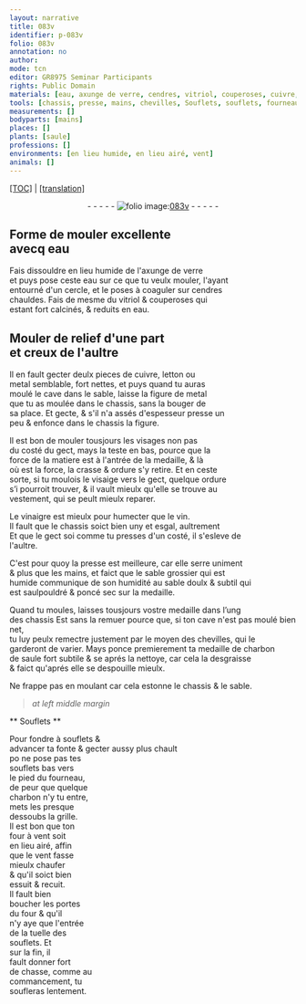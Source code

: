 ```yaml
---
layout: narrative
title: 083v
identifier: p-083v
folio: 083v
annotation: no
author:
mode: tcn
editor: GR8975 Seminar Participants
rights: Public Domain
materials: [eau, axunge de verre, cendres, vitriol, couperoses, cuivre, letton, metal, crasse, ordure, vinaigre, vin, sable grossier, sable doulx & subtil, charbon de saule, charbon]
tools: [chassis, presse, mains, chevilles, Souflets, souflets, fourneau, grille, four à vent, four]
measurements: []
bodyparts: [mains]
places: []
plants: [saule]
professions: []
environments: [en lieu humide, en lieu airé, vent]
animals: []
---
```


 <p><a href="{{ site.baseurl }}/normalized/">[TOC]</a> | <a href="{{ site.baseurl }}/texts/p-083v_tl/" target="_blank">[translation]</a></p><div class="folio" align="center">- - - - - <a href="http://gallica.bnf.fr/ark:/12148/btv1b10500001g/f172.item" target="_blank"><img src="https://cu-mkp.github.io/2017-workshop-edition/assets/photo-icon.png" alt="folio image: " style="display:inline-block; margin-bottom:-3px;"/>083v</a> - - - - - </div>  
  

## Forme de mouler excellente<br/> avecq <span class="m">eau</span>

 
 Fais dissouldre <span class="env">en lieu humide</span> de l'<span class="m">axunge de verre</span><br/> et puys pose ceste <span class="m">eau</span> sur ce que tu veulx mouler, l'ayant<br/> entourné d'un cercle, et le poses à coaguler sur <span class="m">cendres</span><br/> chauldes. Fais de mesme du <span class="m">vitriol</span> & <span class="m">couperoses</span> qui<br/> estant fort calcinés, & reduits en <span class="m">eau</span>.
 
 
  

##  Mouler de relief d'une part<br/> et creux de l'aultre

 
 Il en fault gecter deulx pieces de <span class="m">cuivre</span>, <span class="m">letton</span> ou<br/> <span class="m">metal</span> semblable, fort nettes, et puys quand tu auras<br/> moulé le cave dans le sable, laisse la figure de <span class="m">metal</span><br/> que tu as moulée dans le <span class="tl">chassis</span>, sans la bouger de<br/> sa place. Et gecte, & s'il n'a assés d'espesseur presse un<br/> peu & enfonce dans le <span class="tl">chassis</span> la figure.
 
 Il est bon de mouler tousjours les visages non pas<br/> du costé du gect, mays la teste en bas, pource que la<br/> force de la matiere est à l'antrée de la medaille, & là<br/> où est la force, la <span class="m">crasse</span> & <span class="m">ordure</span> s'y retire. Et en ceste<br/> sorte, si tu moulois le visaige vers le gect, quelque <span class="m">ordure</span><br/> s’i pourroit trouver, & il vault mieulx qu'elle se trouve au<br/> vestement, qui se peult mieulx reparer.
 
 Le <span class="m">vinaigre</span> est mieulx pour humecter que le <span class="m">vin</span>.<br/> Il fault que le <span class="tl">chassis</span> soict bien uny et esgal, aultrem<span class="exp">ent</span><br/> <span class="del">Et que le gect soi</span> co<span class="exp">mm</span>e tu presses d'un costé, il s'esleve de<br/> l'aultre.
 
 C'est pour quoy la <span class="tl">presse</span> est meilleure, car elle serre uniment<br/> & plus que les <span class="tl"><span class="bp">mains</span></span>, et faict que le <span class="m">sable grossier</span> qui est<br/> humide co<span class="exp">mmun</span>ique de son humidité au <span class="m">sable doulx & subtil</span> qui<br/> est saulpouldré & poncé sec sur la medaille.
 
 Quand tu moules, laisses tousjours v<span class="exp">ost</span>re medaille dans <span class="del">l’ung</span><br/> <span class="add">des</span> <span class="tl">chassis</span> <span class="del">Est</span> <span class="add">sans la remuer</span> pource que, si ton cave n'est pas moulé bien net,<br/> tu luy peulx remectre justem<span class="exp">ent</span> par le moyen des <span class="tl">chevilles</span>, qui le<br/> garderont de varier. Mays ponce premierem<span class="exp">ent</span> ta medaille de <span class="m">charbon<br/> de <span class="pa">saule</span></span> fort subtile & <span class="del">se</span> aprés la nettoye, car cela la desgraisse<br/> & faict qu'aprés elle se despouille mieulx.
 
 Ne frappe pas en moulant car cela estonne le <span class="tl">chassis</span> & le sable.
 
 
> *at left middle margin*
> 
> 
>    

** <span class="tl">Souflets</span> **

 
 Pour fondre à <span class="tl">souflets</span> &<br/> advancer ta fonte & gecter aussy plus chault<br/> <span class="del">po</span> ne pose pas tes<br/> <span class="tl">souflets</span> bas vers<br/> le pied du <span class="tl">fourneau</span>,<br/> de peur que quelque<br/> <span class="m">charbon</span> n'y <span class="del">tu</span> entre,<br/> mets les presque<br/> dessoubs la <span class="tl">grille</span>.<br/> Il est bon que ton<br/> <span class="tl">four à vent</span> soit<br/> <span class="env">en lieu airé</span>, affin<br/> que le <span class="env">vent</span> fasse<br/> mieulx chaufer<br/> & qu'il soict bien<br/> essuit & recuit.<br/> Il fault bien<br/> boucher les portes<br/> du <span class="tl">four</span> & qu'il<br/> n'y aye que l'entrée<br/> de la tuelle des<br/> <span class="tl">souflets</span>. Et<br/> sur la fin, il<br/> fault donner fort<br/> de chasse, co<span class="exp">mm</span>e au<br/> commancem<span class="exp">ent</span>, tu<br/> soufleras lentem<span class="exp">ent</span>.
 
 